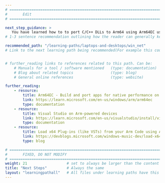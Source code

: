 ```yaml
---
# ================================================================================
#       Edit
# ================================================================================

next_step_guidance: >   
   You have learned how to to port C/C++ DLLs to Arm64 using Arm64EC using CMake and MSBuild projects. You also learned how to use DLLs in the Python app with ctypes. This information can help you rapidly build UIs and keep computation-intensive work in a separate DLL.
# 1-3 sentence recommendation outlining how the reader can generally keep learning about these topics, and a specific explanation of why the next step is being recommended.

recommended_path: "/learning-paths/laptops-and-desktops/win_net"
# Link to the next learning path being recommended(For example this could be /learning-paths/servers-and-cloud-computing/mongodb).


# further_reading links to references related to this path. Can be:
    # Manuals for a tool / software mentioned   (type: documentation)
    # Blog about related topics                 (type: blog)
    # General online references                 (type: website) 

further_reading:
    - resource:
        title: Arm64EC - Build and port apps for native performance on Arm
        link: https://learn.microsoft.com/en-us/windows/arm/arm64ec
        type: documentation
    - resource:
        title: Visual Studio on Arm-powered devices
        link: https://learn.microsoft.com/en-us/visualstudio/install/visual-studio-on-arm-devices?view=vs-2022
        type: documentation
    - resource:
        title: Load x64 Plug-ins (like VSTs) from your Arm Code using Arm64EC
        link: https://devblogs.microsoft.com/windows-music-dev/load-x64-plug-ins-like-vsts-from-your-arm-code-using-arm64ec/
        type: blog    

# ================================================================================
#       FIXED, DO NOT MODIFY
# ================================================================================
weight: 21                  # set to always be larger than the content in this path, and one more than 'review'
title: "Next Steps"         # Always the same
layout: "learningpathall"   # All files under learning paths have this same wrapper
---
```

